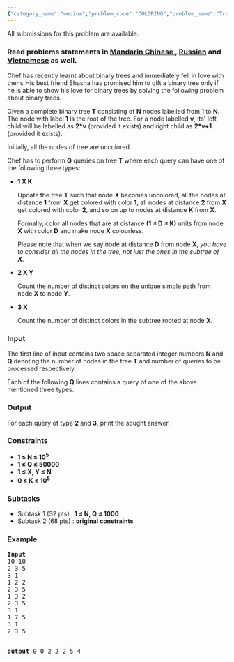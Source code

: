 ```yaml
---
{"category_name":"medium","problem_code":"COLORING","problem_name":"Tree Coloring","languages_supported":{"0":"ADA","1":"ASM","2":"BASH","3":"BF","4":"C","5":"C99 strict","6":"CAML","7":"CLOJ","8":"CLPS","9":"CPP 4.3.2","10":"CPP 4.9.2","11":"CPP14","12":"CS2","13":"D","14":"ERL","15":"FORT","16":"FS","17":"GO","18":"HASK","19":"ICK","20":"ICON","21":"JAVA","22":"JS","23":"LISP clisp","24":"LISP sbcl","25":"LUA","26":"NEM","27":"NICE","28":"NODEJS","29":"PAS fpc","30":"PAS gpc","31":"PERL","32":"PERL6","33":"PHP","34":"PIKE","35":"PRLG","36":"PYPY","37":"PYTH","38":"PYTH 3.4","39":"RUBY","40":"SCALA","41":"SCM chicken","42":"SCM guile","43":"SCM qobi","44":"ST","45":"TCL","46":"TEXT","47":"WSPC"},"max_timelimit":3,"source_sizelimit":50000,"problem_author":"ma5termind","problem_tester":"xcwgf666","date_added":"29-03-2016","tags":{"0":"data","1":"ltime35","2":"ma5termind","3":"queries","4":"segment","5":"tree"},"editorial_url":"http://discuss.codechef.com/problems/COLORING","time":{"view_start_date":1462036200,"submit_start_date":1462036200,"visible_start_date":1462036200,"end_date":1735669800},"layout":"problem"}
---
```

<span class="solution-visible-txt">All submissions for this problem are available.</span><h3> Read problems statements in <a target="_blank" href="http://www.codechef.com/download/translated/LTIME35/mandarin/COLORING.pdf">Mandarin Chinese </a>, <a target="_blank" href="http://www.codechef.com/download/translated/LTIME35/russian/COLORING.pdf">Russian</a> and <a target="_blank" href="http://www.codechef.com/download/translated/LTIME35/vietnamese/COLORING.pdf">Vietnamese</a> as well.</h3>
<p>Chef has recently learnt about binary trees and immediately fell in love with them. His best friend Shasha has promised him to gift a binary tree only if he is able to show his love for binary trees by solving the following problem about binary trees.</p>
<p>Given a complete binary tree <b>T</b> consisting of <b>N</b> nodes labelled from 1 to <b>N</b>. The node with label <b>1</b> is the root of the tree. For a node labelled <b>v</b>, its' left child will be labelled as <b>2*v</b> (provided it exists) and right child as <b>2*v+1</b> (provided it exists).</p>
<p>Initially, all the nodes of tree are uncolored.</p>
<p>Chef has to perform <b>Q</b> queries on tree <b>T</b> where each query can have one of the following three types:</p>
<ul>
<li><b>1 X K</b>
<p>Update the tree <b>T</b> such that node <b>X</b> becomes uncolored, all the nodes at distance <b>1</b> from <b>X</b> get colored with color <b>1</b>, all nodes at distance <b>2</b> from <b>X</b> get colored with color <b>2</b>, and so on up to nodes at distance <b>K</b> from <b>X</b>.</p>
<p>Formally, color all nodes that are at distance <b>(1 ≤ D ≤ K)</b> units from node <b>X</b> with color <b>D</b> and make node <b>X</b> colourless.</p>
<p>Please note that when we say node at distance <b>D</b> from node <b>X</b>, <i>you have to consider all the nodes in the tree, not just the ones in the subtree of <b>X</b></i>.</p>
</li>
<li><b>2 X Y</b>
<p>Count the number of distinct colors on the unique simple path from node <b>X</b> to node <b>Y</b>.</p>
</li>
<li><b>3 X</b>
<p>Count the number of distinct colors in the subtree rooted at node <b>X</b>.</p>
</li>
</ul>

<h3>Input</h3>
<p>The first line of input contains two space separated integer numbers <b>N</b> and <b>Q</b> denoting the number of  nodes in the tree <b>T</b> and number of queries to be processed respectively.</p>
<p>Each of the following <b>Q</b> lines contains a query of one of the above mentioned three types.</p>
<h3>Output</h3>
<p>For each query of type <b>2</b> and <b>3</b>, print the sought answer.</p>
<h3>Constraints</h3>
<ul>
<li><b>1 ≤ N ≤ 10<sup>5</sup></b></li>
<li><b>1 ≤ Q ≤ 50000</b></li>
<li><b>1 ≤ X, Y ≤ N</b></li>
<li><b>0 ≤ K ≤ 10<sup>5</sup></b></li>
</ul>
<h3>Subtasks</h3>
<ul>
<li>Subtask 1 (32 pts) : <b>1 ≤ N, Q ≤ 1000</b></li>
<li>Subtask 2 (68 pts) : <b>original constraints</b></li>
</ul>
<h3>Example</h3>
<pre>
<b>Input</b>
<tt>10 10
2 3 5
3 1
1 2 2
2 3 5
1 3 2
2 3 5
3 1
1 7 5
3 1
2 3 5</tt>

<b>output</b>
<tt>0
0
2
2
2
5
4</tt>
</pre>